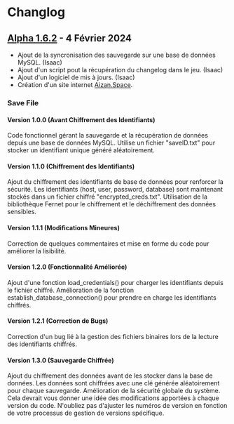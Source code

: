 # Changlog

## [Alpha 1.6.2](https://github.com/V-o-x-a-r-y/Aizan/releases/tag/v1.6.2-alpha) - 4 Février 2024

- Ajout de la syncronisation des sauvegarde sur une base de données MySQL. (Isaac)
- Ajout d'un script pout la récupération du changelog dans le jeu. (Isaac)
- Ajout d'un logiciel de mis à jours. (Isaac)
- Création d'un site internet [Aizan.Space](https://aizan.space).

### Save File
#### Version 1.0.0 (Avant Chiffrement des Identifiants)

Code fonctionnel gérant la sauvegarde et la récupération de données depuis une base de données MySQL.
Utilise un fichier "saveID.txt" pour stocker un identifiant unique généré aléatoirement.

#### Version 1.1.0 (Chiffrement des Identifiants)

Ajout du chiffrement des identifiants de base de données pour renforcer la sécurité.
Les identifiants (host, user, password, database) sont maintenant stockés dans un fichier chiffré "encrypted_creds.txt".
Utilisation de la bibliothèque Fernet pour le chiffrement et le déchiffrement des données sensibles.

#### Version 1.1.1 (Modifications Mineures)

Correction de quelques commentaires et mise en forme du code pour améliorer la lisibilité.

####  Version 1.2.0 (Fonctionnalité Améliorée)

Ajout d'une fonction load_credentials() pour charger les identifiants depuis le fichier chiffré.
Amélioration de la fonction establish_database_connection() pour prendre en charge les identifiants chiffrés.

#### Version 1.2.1 (Correction de Bugs)

Correction d'un bug lié à la gestion des fichiers binaires lors de la lecture des identifiants chiffrés.

#### Version 1.3.0 (Sauvegarde Chiffrée)

Ajout du chiffrement des données avant de les stocker dans la base de données.
Les données sont chiffrées avec une clé générée aléatoirement pour chaque sauvegarde.
Amélioration de la sécurité globale du système.
Cela devrait vous donner une idée des modifications apportées à chaque version du code. N'oubliez pas d'ajuster les numéros de version en fonction de votre processus de gestion de versions spécifique.
